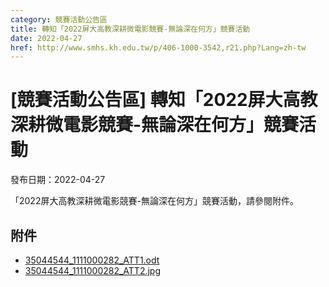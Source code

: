 ```yaml
---
category: 競賽活動公告區
title: 轉知「2022屏大高教深耕微電影競賽-無論深在何方」競賽活動
date: 2022-04-27
href: http://www.smhs.kh.edu.tw/p/406-1000-3542,r21.php?Lang=zh-tw
---
```


# [競賽活動公告區] 轉知「2022屏大高教深耕微電影競賽-無論深在何方」競賽活動

發布日期：2022-04-27

「2022屏大高教深耕微電影競賽-無論深在何方」競賽活動，請參閱附件。

## 附件

- [35044544_1111000282_ATT1.odt](https://www.smhs.kh.edu.tw/app/index.php?Action=downloadfile&file=WVhSMFlXTm9MelV3TDNCMFlWOHpNekE1WHpJM05ETTVOVGRmTkRrd09UQXViMlIw&fname=0054ROGHRKPOCD11VSXSFCWTRK30GG2514FGSSGCGGUXXWTSZWUS24DGUSOOGHFCWWCCUT05DGA0DC24STTW40HCB0B0QL1400JDNO50LKROWXSWGG1024DCUSPO012550PODCWTTWFGSWHCUS30A110)
- [35044544_1111000282_ATT2.jpg](https://www.smhs.kh.edu.tw/var/file/0/1000/attach/50/pta_3310_5256635_49090.jpg)
